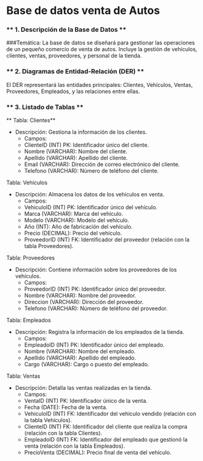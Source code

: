 # Base de datos venta de Autos

### ** 1. Descripción de la Base de Datos **

###Temática:
La base de datos se diseñará para gestionar las operaciones de un pequeño comercio de venta de autos. Incluye la gestión de vehículos, clientes, ventas, proveedores, y personal de la tienda.

### ** 2. Diagramas de Entidad-Relación (DER) **

El DER representará las entidades principales: Clientes, Vehículos, Ventas, Proveedores, Empleados, y las relaciones entre ellas.


### ** 3. Listado de Tablas **

** Tabla: Clientes**
- Descripción: Gestiona la información de los clientes.
	- Campos:
	- ClienteID (INT) PK: Identificador único del cliente.
	- Nombre (VARCHAR): Nombre del cliente.
	- Apellido (VARCHAR): Apellido del cliente.
	- Email (VARCHAR): Dirección de correo electrónico del cliente.
	- Telefono (VARCHAR): Número de teléfono del cliente.

Tabla: Vehículos
- Descripción: Almacena los datos de los vehículos en venta.
	- Campos:
	- VehiculoID (INT) PK: Identificador único del vehículo.
	- Marca (VARCHAR): Marca del vehículo.
	- Modelo (VARCHAR): Modelo del vehículo.
	- Año (INT): Año de fabricación del vehículo.
	- Precio (DECIMAL): Precio del vehículo.
	- ProveedorID (INT) FK: Identificador del proveedor (relación con la tabla Proveedores).

Tabla: Proveedores
- Descripción: Contiene información sobre los proveedores de los vehículos.
	- Campos:
	- ProveedorID (INT) PK: Identificador único del proveedor.
	- Nombre (VARCHAR): Nombre del proveedor.
	- Direccion (VARCHAR): Dirección del proveedor.
	- Telefono (VARCHAR): Número de teléfono del proveedor.

Tabla: Empleados
- Descripción: Registra la información de los empleados de la tienda.
	- Campos:
	- EmpleadoID (INT) PK: Identificador único del empleado.
	- Nombre (VARCHAR): Nombre del empleado.
	- Apellido (VARCHAR): Apellido del empleado.
	- Cargo (VARCHAR): Cargo o puesto del empleado.

Tabla: Ventas
- Descripción: Detalla las ventas realizadas en la tienda.
	- Campos:
	- VentaID (INT) PK: Identificador único de la venta.
	- Fecha (DATE): Fecha de la venta.
	- VehiculoID (INT) FK: Identificador del vehículo vendido (relación con la tabla Vehículos).
	- ClienteID (INT) FK: Identificador del cliente que realiza la compra (relación con la tabla Clientes).
	- EmpleadoID (INT) FK: Identificador del empleado que gestionó la venta (relación con la tabla Empleados).
	- PrecioVenta (DECIMAL): Precio final de venta del vehículo.


